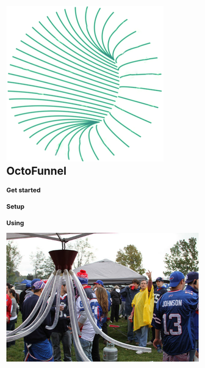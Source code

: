 # ![here](https://github.com/pashkatrick/octofunnel/blob/master/media/logo2.png) OctoFunnel

### Get started

### Setup

### Using


![here](https://github.com/pashkatrick/octofunnel/blob/master/media/logo.jpg) 

